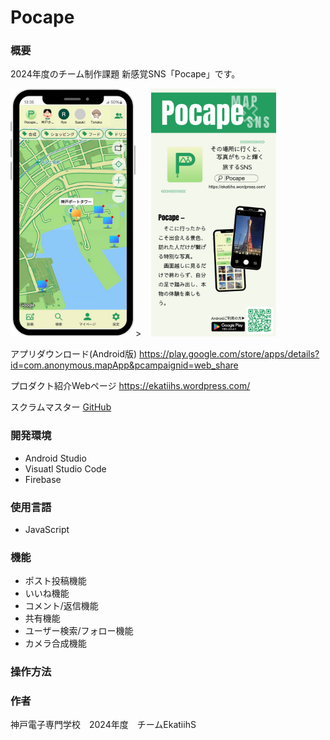 # Pocape

### 概要
2024年度のチーム制作課題
新感覚SNS「Pocape」です。

<img width="200" alt="アプリ画像" src="https://github.com/KAZ02/Portfolio/blob/main/Team%20Works/4thGrade_Pocape/images/AppImage.jpeg">>&nbsp;&nbsp;&nbsp;
<img width="200" alt="アプリ概要" src="https://github.com/KAZ02/Portfolio/blob/main/Team%20Works/4thGrade_Pocape/images/AboutApp.jpeg">


アプリダウンロード(Android版)
https://play.google.com/store/apps/details?id=com.anonymous.mapApp&pcampaignid=web_share

プロダクト紹介Webページ
<https://ekatiihs.wordpress.com/>

スクラムマスター [GitHub](https://github.com/KAZ02)

### 開発環境
- Android Studio
- Visuatl Studio Code
- Firebase

### 使用言語
- JavaScript

### 機能
- ポスト投稿機能
- いいね機能
- コメント/返信機能
- 共有機能
- ユーザー検索/フォロー機能
- カメラ合成機能

### 操作方法

### 作者
神戸電子専門学校　2024年度　チームEkatiihS
